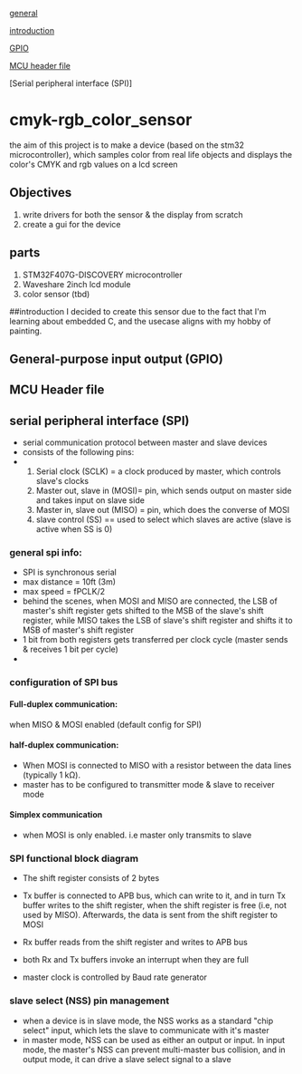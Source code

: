 [general](#cmyk-rgb_color_sensor)

[introduction](#introduction)

[GPIO](#General-purposeinputoutput (GPIO))

[MCU header file](#MCUHEADERFILE)

[Serial peripheral interface (SPI)]

# cmyk-rgb_color_sensor
the aim of this project is to make a device (based on the stm32 microcontroller), which samples color from real life objects and displays the color's CMYK and rgb values on a lcd screen


## Objectives
1. write drivers for both the sensor & the display from scratch
2. create a gui for the device

## parts
1. STM32F407G-DISCOVERY microcontroller
2. Waveshare 2inch lcd module
3. color sensor (tbd)


##introduction
I decided to create this sensor due to the fact that I'm learning about embedded C, and the usecase aligns with my hobby of painting.



## General-purpose input output (GPIO)


## MCU Header file

## serial peripheral interface (SPI)
* serial communication protocol between master and slave devices
* consists of the following pins:
* 1. Serial clock (SCLK) = a clock produced by master, which controls slave's clocks
  2. Master out, slave in (MOSI)= pin, which sends output on master side and takes input on slave side
  3. Master in, slave out (MISO) = pin, which does the converse of MOSI
  4. slave control (SS) == used to select which slaves are active (slave is active when SS is 0)

### general spi info:
* SPI is synchronous serial
* max distance = 10ft (3m)
* max speed = fPCLK/2
* behind the scenes, when MOSI and MISO are connected, the LSB of master's shift register gets shifted to the MSB of the
  slave's shift register, while MISO takes the LSB of slave's shift register and shifts it to MSB of master's shift register
* 1 bit from both registers gets transferred per clock cycle (master sends & receives 1 bit per cycle)
* 
### configuration of SPI bus
#### Full-duplex communication:
when MISO & MOSI enabled (default config for SPI)
#### half-duplex communication:
* When MOSI is connected to MISO with a resistor between the data lines (typically 1 kΩ).
* master has to be configured to transmitter mode & slave to receiver mode

#### Simplex communication
* when MOSI is only enabled. i.e master only transmits to slave

### SPI functional block diagram
* The shift register consists of 2 bytes
* Tx buffer is connected to APB bus, which can write to it, and in turn
  Tx buffer writes to the shift register, when the shift register is free (i.e, not used by MISO).
  Afterwards, the data is sent from the shift register to MOSI
  
* Rx buffer reads from the shift register and writes to APB bus
* both Rx and Tx buffers invoke an interrupt when they are full
* master clock is controlled by Baud rate generator

### slave select (NSS) pin management
* when a device is in slave mode, the NSS works as a standard "chip select" input, which lets the slave to communicate with it's master
* in master mode, NSS can be used as either an output or input.
  In input mode, the master's NSS can prevent multi-master bus collision, and in output mode, it can drive a slave select signal to a slave
